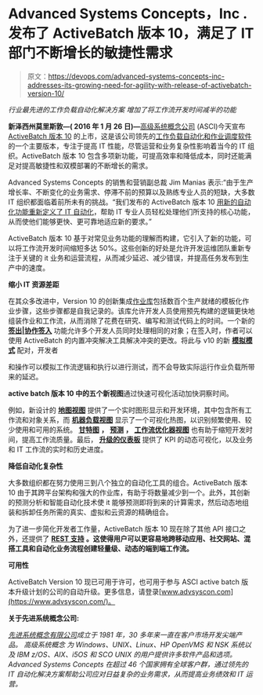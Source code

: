 # Advanced Systems Concepts，Inc .发布了 ActiveBatch 版本 10，满足了 IT 部门不断增长的敏捷性需求

> 原文：<https://devops.com/advanced-systems-concepts-inc-addresses-its-growing-need-for-agility-with-release-of-activebatch-version-10/>

*行业最先进的工作负载自动化解决方案* *增加了将工作流开发时间减半的功能*

**新泽西州莫里斯敦—( 2016 年 1 月 26 日)—**[高级系统概念公司](http://www.advsyscon.com/) (ASCI)今天宣布 [ActiveBatch 版本 10](https://www.advsyscon.com/home/products/activebatch/features.aspx) 的上市，这是该公司领先的[工作负载自动化和作业调度软件](https://www.advsyscon.com/home/products/activebatch/it-automation-without-boundaries.aspx)的一个主要版本，专注于提高 IT 性能，尽管运营和业务复杂性影响着当今的 IT 组织。ActiveBatch 版本 10 包含多项新功能，可提高效率和降低成本，同时还能满足对提高敏捷性和双模部署的不断增长的需求。

Advanced Systems Concepts 的销售和营销副总裁 Jim Manias 表示:“由于生产增长率、不断变化的业务需求、停滞不前的预算以及熟练专业人员的短缺，大多数 IT 组织都面临着前所未有的挑战。“我们发布的 ActiveBatch 版本 10 [用新的自动化功能重新定义了 IT 自动化](https://www.advsyscon.com/home/products/activebatch/redefining-it-automation.aspx)，帮助 IT 专业人员轻松处理他们所支持的核心功能，从而使他们能够更快、更可靠地适应新的要求。”

ActiveBatch 版本 10 基于对常见业务功能的理解而构建，它引入了新的功能，可以将工作流开发时间缩短多达 50%。这些创新的好处是允许开发运维团队重新专注于关键的 it 业务和运营流程，从而减少延迟、减少错误，并提高任务发布到生产中的速度。

**缩小 IT 资源差距**

在其众多改进中，Version 10 的创新集成[作业库](https://www.advsyscon.com/home/products/activebatch/business-process-automation.aspx)包括数百个生产就绪的模板化作业步骤，这些步骤都是自我记录的。该库允许开发人员使用预先构建的逻辑更快地组装作业和工作流，从而消除了花费在研究、编写和测试代码上的时间。一个新的 [**签出|协作签入**](http://www.advsyscon.com/en-us/activebatch/overview/check-out-check-in-with-collaboration.aspx) 功能允许多个开发人员同时处理相同的对象；在签入时，作者可以使用 ActiveBatch 的内置冲突解决工具解决冲突的更改。将此与 v10 的新 [**模拟模式**](http://www.advsyscon.com/en-us/activebatch/overview/simulation.aspx) 配对，开发者

和操作可以模拟工作流逻辑和执行以进行测试，而不会导致实际运行作业负载所带来的延迟。

**active batch 版本 10 中的五个新视图**通过快速可视化活动加快洞察时间。

例如，新设计的 [**地图视图**](http://www.advsyscon.com/en-us/activebatch/overview/map-view.aspx) 提供了一个实时图形显示和开发环境，其中包含所有工作流和对象关系，而 [**机器负载视图**](http://www.advsyscon.com/en-us/activebatch/overview/machine-load.aspx) 显示了一个可视化热图，以识别频繁使用、较少使用和可用的系统。 [**甘特图**](http://www.advsyscon.com/en-us/activebatch/overview/gantt-view.aspx) **，** [**预测**](http://www.advsyscon.com/en-us/activebatch/overview/forecast.aspx) **，** [**工作流优化器视图**](http://www.advsyscon.com/en-us/activebatch/overview/workflow-optimizer.aspx) 也有助于缩短开发时间，提高工作流质量。最后， [**升级的仪表板**](http://www.advsyscon.com/en-us/activebatch/overview/dashboard.aspx) 提供了 KPI 的动态可视化，以及业务和 IT 工作流的实时和历史进度。

**降低自动化复杂性**

大多数组织都在努力使用三到八个独立的自动化工具的组合。ActiveBatch 版本 10 由于其跨平台架构和强大的作业库，有助于将数量减少到一个。此外，其创新的预测分析和智能自动化技术使 it 能够预测即将到来的计算需求，然后动态地组装和拆卸任务所需的真实、虚拟和云资源的精确组合。

为了进一步简化开发者工作量，ActiveBatch 版本 10 现在除了其他 API 接口之外，还提供了 [**REST 支持**](http://www.advsyscon.com/en-us/activebatch/overview/rest-adapter.aspx) **。这使得用户可以更容易地跨移动应用、社交网站、混搭工具和自动化业务流程创建轻量级、动态的端到端工作流。**

**可用性**

ActiveBatch Version 10 现已可用于许可，也可用于参与 ASCI active batch 版本升级计划的公司的自动升级。更多信息，请登录[www.advsyscon.com](https://www.advsyscon.com/)。

**关于先进系统概念公司:**

*[先进系统概念有限公司](http://www.advsyscon.com/)成立于 1981 年，30 多年来一直在客户市场开发尖端产品。* *高级系统概念* *为 Windows、UNIX、Linux、HP OpenVMS 和 NSK 系统以及 IBM z/OS、AIX、i5OS 和 SCO UNIX 的用户提供许多软件产品和选项。Advanced Systems Concepts 在超过 46 个国家拥有全球客户群，通过领先的 IT 自动化解决方案帮助公司应对日益复杂的业务需求，从而提高业务绩效和 IT 运营。*